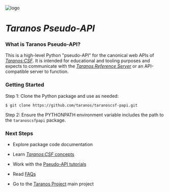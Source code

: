 ![logo](http://netrogenblue.com/taranos/taranos-logo1-p.png)

# *Taranos Pseudo-API*

### What is Taranos Pseudo-API?
This is a high-level Python "pseudo-API" for the canonical web APIs of [_Taranos:CSF_](https://github.com/taranos/taranoscsf).  It is intended for educational and tooling purposes and expects to communicate with the [*Taranos Reference Server*](https://github.com/taranos/taranoscsf-refserver) or an API-compatible server to function.

### Getting Started

Step 1:  Clone the Python package and use as needed:

```
$ git clone https://github.com/taranos/taranoscsf-papi.git
```
Step 2:  Ensure the PYTHONPATH environment variable includes the path to the `taranoscsfpapi` package.

### Next Steps

- Explore package code documentation

- Learn [_Taranos:CSF_ concepts](https://github.com/taranos/taranoscsf/wiki/Domain-Model-Concepts)

- Work with the [Pseudo-API tutorials](https://github.com/taranos/taranoscsf/wiki/PAPI-Tutorials)

- Read [FAQs](https://github.com/taranos/taranoscsf/wiki/FAQ)

- Go to the [Taranos Project](https://github.com/taranos/taranoscsf) main project

